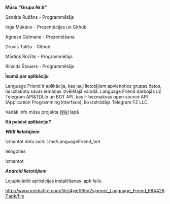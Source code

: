 **Mūsu "Grupa Nr.6"**

Sandris Ružāns - Programmētājs

Inga Mukāne - Prezentācijas un Github

Agnese Gūtmane - Prezentēšana

Druvis Tulišs - Github

Mārtiņš Rozītis - Programmētājs

Rinalds Štauers - Programmētājs


**Īsumā par aplikāciju**

Language Friend ir aplikācija, kas ļauj lietotājiem apvienoties grupas čatos, lai uzlabotu savas iemaņas izvēlētajā valodā. Language Friend darbojās uz Telegram API&TDLib un BOT API, kas ir bezmaksas open source API (Application Programming Interface), ko izstrādāja Telegram FZ LLC.


Vairāk info mūsu projekta [_Wiki_](https://github.com/sandr12234/Language-friend/wiki) lapā

**Kā palaist aplikāciju?**

***WEB lietotājiem***

Izmantot doto saiti: t.me/LanguageFriend_bot

Ielogoties

Izmantot

***Android lietotājiem***

Lejupielādēt aplikācijas instalēšanas .apk failu.

http://www.mediafire.com/file/4yje065n2sjgeoe/_Language_Friend_8844267.apk/file



